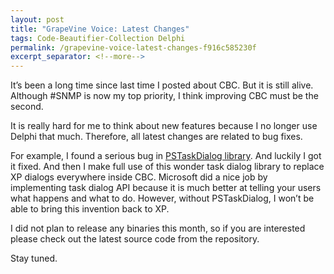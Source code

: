 ```yaml
---
layout: post
title: "GrapeVine Voice: Latest Changes"
tags: Code-Beautifier-Collection Delphi
permalink: /grapevine-voice-latest-changes-f916c585230f
excerpt_separator: <!--more-->
---
```

It’s been a long time since last time I posted about CBC. But it is still alive. Although #SNMP is now my top priority, I think improving CBC must be the second.

It is really hard for me to think about new features because I no longer use Delphi that much. Therefore, all latest changes are related to bug fixes.
<!--more-->

For example, I found a serious bug in [PSTaskDialog library](http://www.codeproject.com/KB/vista/Vista_TaskDialog_Wrapper.aspx?display=Print). And luckily I got it fixed. And then I make full use of this wonder task dialog library to replace XP dialogs everywhere inside CBC. Microsoft did a nice job by implementing task dialog API because it is much better at telling your users what happens and what to do. However, without PSTaskDialog, I won’t be able to bring this invention back to XP.

I did not plan to release any binaries this month, so if you are interested please check out the latest source code from the repository.

Stay tuned.

